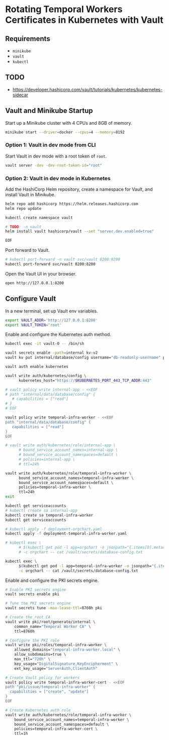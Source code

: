 # Rotating Temporal Workers Certificates in Kubernetes with Vault

## Requirements
- `minikube`
- `vault`
- `kubectl`

## TODO
- https://developer.hashicorp.com/vault/tutorials/kubernetes/kubernetes-sidecar

## Vault and Minikube Startup

Start up a Minikube cluster with 4 CPUs and 8GB of memory.

```bash
minikube start --driver=docker --cpus=4 --memory=8192
```

### Option 1: Vault in dev mode from CLI

Start Vault in dev mode with a root token of `root`.

```bash
vault server -dev -dev-root-token-id="root"
```

### Option 2: Vault in dev mode in Kubernetes

Add the HashiCorp Helm repository, create a namespace for Vault, and install Vault in Minikube.

```bash
helm repo add hashicorp https://helm.releases.hashicorp.com
helm repo update

kubectl create namespace vault

# TODO: -n vault
helm install vault hashicorp/vault --set "server.dev.enabled=true"

EOF
```

Port forward to Vault.

```bash
# kubectl port-forward -n vault svc/vault 8200:8200
kubectl port-forward svc/vault 8200:8200
```

Open the Vault UI in your browser.

```bash
open http://127.0.0.1:8200
```

## Configure Vault

In a new terminal, set up Vault env variables.

```bash
export VAULT_ADDR='http://127.0.0.1:8200'
export VAULT_TOKEN='root'
```

Enable and configure the Kubernetes auth method.

```bash
kubectl exec -it vault-0 -- /bin/sh

vault secrets enable -path=internal kv-v2
vault kv put internal/database/config username="db-readonly-username" password="db-secret-password"

vault auth enable kubernetes

vault write auth/kubernetes/config \
      kubernetes_host="https://$KUBERNETES_PORT_443_TCP_ADDR:443"

# vault policy write internal-app - <<EOF
# path "internal/data/database/config" {
   # capabilities = ["read"]
# }
# EOF

vault policy write temporal-infra-worker - <<EOF
path "internal/data/database/config" {
   capabilities = ["read"]
}
EOF

# vault write auth/kubernetes/role/internal-app \
      # bound_service_account_names=internal-app \
      # bound_service_account_namespaces=default \
      # policies=internal-app \
      # ttl=24h

vault write auth/kubernetes/role/temporal-infra-worker \
      bound_service_account_names=temporal-infra-worker \
      bound_service_account_namespaces=default \
      policies=temporal-infra-worker \
      ttl=24h
exit
```

```bash
kubectl get serviceaccounts
# kubectl create sa internal-app
kubectl create sa temporal-infra-worker
kubectl get serviceaccounts

# kubectl apply -f deployment-orgchart.yaml
kubectl apply -f deployment-temporal-infra-worker.yaml

# kubectl exec \
      # $(kubectl get pod -l app=orgchart -o jsonpath="{.items[0].metadata.name}") \
      # -c orgchart -- cat /vault/secrets/database-config.txt

kubectl exec \
      $(kubectl get pod -l app=temporal-infra-worker -o jsonpath="{.items[0].metadata.name}") \
      -c orgchart -- cat /vault/secrets/database-config.txt
```

Enable and configure the PKI secrets engine.

```bash
# Enable PKI secrets engine
vault secrets enable pki

# Tune the PKI secrets engine
vault secrets tune -max-lease-ttl=8760h pki

# Create the root CA
vault write pki/root/generate/internal \
    common_name="Temporal Worker CA" \
    ttl=8760h

# Configure the PKI role
vault write pki/roles/temporal-infra-worker \
    allowed_domains="temporal-infra-worker.local" \
    allow_subdomains=true \
    max_ttl="720h" \
    key_usage="DigitalSignature,KeyEncipherment" \
    ext_key_usage="ServerAuth,ClientAuth"

# Create Vault policy for workers
vault policy write temporal-infra-worker-cert - <<EOF
path "pki/issue/temporal-infra-worker" {
  capabilities = ["create", "update"]
}
EOF

# Create Kubernetes auth role
vault write auth/kubernetes/role/temporal-infra-worker \
    bound_service_account_names=temporal-infra-worker \
    bound_service_account_namespaces=default \
    policies=temporal-infra-worker-cert \
    ttl=1h
```
